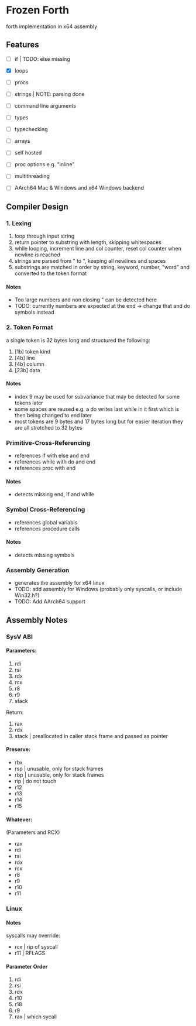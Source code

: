 # Frozen Forth
forth implementation in x64 assembly

## Features

- [ ] if | TODO: else missing
- [x] loops
- [ ] procs
- [ ] strings | NOTE: parsing done
- [ ] command line arguments
- [ ] types
- [ ] typechecking
- [ ] arrays
- [ ] self hosted
- [ ] proc options e.g. "inline"
- [ ] multithreading
- [ ] AArch64 Mac & Windows and x64 Windows backend


## Compiler Design
### 1. Lexing
1. loop through input string
2. return pointer to substring with length, skipping whitespaces
3. while looping, increment line and col counter, reset col counter when newline is reached
4. strings are parsed from " to ", keeping all newlines and spaces
5. substrings are matched in order by string, keyword, number, "word" and converted to the token format

#### Notes
- Too large numbers and non closing " can be detected here
- TODO: currently numbers are expected at the end -> change that and do symbols instead

### 2. Token Format
a single token is 32 bytes long and structured the following:
1. [1b] token kind
2. [4b] line
3. [4b] column
4. [23b] data

#### Notes
- index 9 may be used for subvariance that may be detected for some tokens later
- some spaces are reused e.g. a do writes last while in it first which is then being changed to end later
- most tokens are 9 bytes and 17 bytes long but for easier iteration they are all stretched to 32 bytes

### Primitive-Cross-Referencing
- references if with else and end
- references while with do and end
- references proc with end

#### Notes
- detects missing end, if and while

### Symbol Cross-Referencing
- references global variabls
- references procedure calls

#### Notes
- detects missing symbols

### Assembly Generation
- generates the assembly for x64 linux
- TODO: add assembly for Windows (probably only syscalls, or include Win32.h?)
- TODO: Add AArch64 support


## Assembly Notes

### SysV ABI
#### Parameters:
1. rdi
2. rsi
3. rdx
4. rcx
5. r8
6. r9
7. stack

Return:
1. rax
2. rdx
3. stack | preallocated in caller stack frame and passed as pointer

#### Preserve:
- rbx
- rsp | unusable, only for stack frames 
- rbp | unusable, only for stack frames
- rip | do not touch
- r12
- r13
- r14
- r15

#### Whatever:
(Parameters and RCX)
- rax
- rdi
- rsi
- rdx
- rcx  
- r8
- r9
- r10
- r11

### Linux
#### Notes
syscalls may override:
- rcx | rip of syscall
- r11 | RFLAGS

#### Parameter Order
1. rdi
2. rsi
3. rdx
4. r10
5. r18
6. r9
7. rax | which sycall
